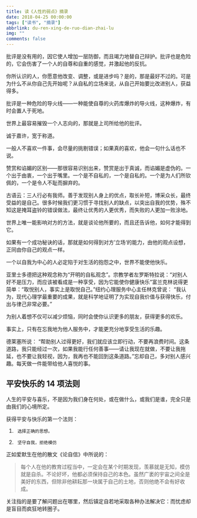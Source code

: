 ```yaml
---
title: 读《人性的弱点》摘录
date: 2018-04-25 00:00:00
tags: ["读书", "摘录"]
abbrlink: du-ren-xing-de-ruo-dian-zhai-lu
img: ""
comments: false
---
```


批评是没有用的，因它使人增加一层防御，而且竭力地替自己辩护。批评也是危险的，它会伤害了一个人的自尊和自重的感觉，并激起他的反抗。

你所认识的人，你愿意他改变、调整，或是进步吗？是的，那是最好不过的。可是为什么不从你自己先开始呢？从自私的立场来说，从自己开始要比改进别人，获益得多。

批评是一种危险的导火线——一种能使自尊的火药库爆炸的导火线，这种爆炸，有时会置人于死地。

世界上最容易摧毁一个人志向的，那就是上司所给他的批评。

诚于嘉许，宽于称道。

一般人不喜欢一件事，会尽量的挑剔错误；如果真的喜欢，他会一句什么话也不说。

赞赏和谄媚的区别——那很容易识别出来，赞赏是出于真诚，而谄媚是虚伪的。一个出于由衷，一个出于嘴里。一个是不自私的，一个是自私的。一个是为人们所钦佩的，一个是令人不耻而摒弃的。

古语云：三人行必有我师。善于发现别人身上的优点，取长补短，博采众长，最终受益的是自己。很多时候我们更习惯于寻找别人的缺点，以突出自我的优势，殊不知这是掩耳盗铃的错误做法，最终让优秀的人更优秀，而失败的人更加一败涂地。

世界上唯一能影响对方的方法，就是谈论他所要的，而且还告诉他，如何才能得到它。

如果有一个成功秘诀的话，那就是如何得到对方’立场‘的能力，由他的观点设想，正同由你自己的观点一样。

一个以自我为中心的人必定陷于对生活的抱怨之中，世界不能使他快乐。

亚里士多德把这种观念称为“开明的自私观念”。宗教学者左罗斯特拉说：“对别人好不是压力，而应该被看成是一种享受，因为它能使你健康快乐”富兰克林说得更简单：“取悦别人，事实上是取悦自己。”纽约心理服务中心主任林克曾说： “我认为，现代心理学最重要的成果，就是科学地证明了为实现自我价值与获得快乐，付出与律己非常必要。”

为别人着想不仅可以减少烦恼，同时会使你认识更多的朋友，获得更多的欢乐。

事实上，只有在忘我地为他人服务中，才能更充分地享受生活的乐趣。

德莱塞所说： “帮助别人过得更好，我们就应该立即行动，不要再浪费时间。这条道路，我只能经过一次，如果我能行任何善事——请让我现在就做，不要让我拖延，也不要让我轻视，因为，我再也不能回到这条道路。”忘却自己，多对别人感兴趣。每天做一件能带给他人喜悦的事。

## 平安快乐的 14 项法则

人生的平安与喜乐，不是因为我们身在何处，或在做什么，或我们是谁，完全只是由我们的心境所定。

获得平安与快乐的第一个法则：

1.      选择正确的思想。
2.      坚守自我，拒绝模仿

正如爱默生在他的散文《论自信》中所说的：

> 每个人在他的教育过程当中，一定会在某个时期发现，羡慕就是无知，模仿就是自杀。不论好坏，他都必须保持自己的本色。虽然广袤的宇宙之间全是美好的东西，但除非他耕耘那一块属于自己的土地，否则他绝不会有好收成。

关注指的是要了解问题出在哪里，然后镇定自若地采取各种办法解决它：而忧虑却是盲目而疯狂地转圈子。
